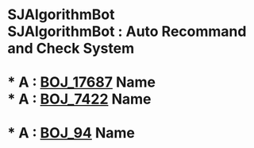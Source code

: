 # SJAlgorithmBot<br>SJAlgorithmBot : Auto Recommand and Check System   <br><br>* A : [BOJ_17687](https://www.acmicpc.net/problem/17687) **Name**<br>* A : [BOJ_7422](https://www.acmicpc.net/problem/7422) **Name**<br><br>* A : [BOJ_94](https://www.acmicpc.net/problem/94) **Name**<br>
